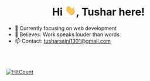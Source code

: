 <div align="center"><h1>Hi <img src="https://github.com/ABSphreak/ABSphreak/blob/master/gifs/Hi.gif" width="30px">, Tushar here!</h1></div>


- 🌱 Currently focusing on web development
- 🦅 Believes: Work speaks louder than words
- 📫 Contact: tusharsaini1301@gmail.com
<br>
<br>

 [![HitCount](http://hits.dwyl.com/tush27/tush27/tush27.svg)](http://hits.dwyl.com/tush27/tush27/tush27)
<!---
tush27/tush27 is a ✨ special ✨ repository because its `README.md` (this file) appears on your GitHub profile.
You can click the Preview link to take a look at your changes.
--->
